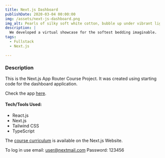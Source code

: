 ```yaml
---
title: Next.js Dashboard
publishDate: 2020-03-04 00:00:00
img: /assets/next-js-dashboard.png
img_alt: Pearls of silky soft white cotton, bubble up under vibrant lighting
description: |
  We developed a virtual showcase for the softest bedding imaginable.
tags:
  - Fullstack
  - Next.js
  
---
```


### Description

This is the Next.js App Router Course Project. It was created using  starting code for the dashboard application.

Check the app [here](https://nextjs-dashboard-git-master-mariphys-projects.vercel.app/).

#### Tech/Tools Used:
- React.js
- Next.js
- Tailwind CSS
- TypeScript

The [course curriculum](https://nextjs.org/learn) is available on the Next.js Website.

To log in use email: user@nextmail.com
Password: 123456